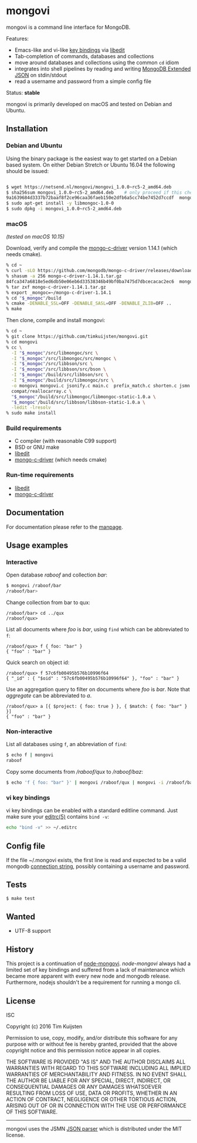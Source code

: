 # mongovi

mongovi is a command line interface for MongoDB.

Features:
* Emacs-like and vi-like [key bindings] via [libedit]
* Tab-completion of commands, databases and collections
* move around databases and collections using the common `cd` idiom
* integrates into shell pipelines by reading and writing [MongoDB Extended JSON]
  on stdin/stdout
* read a username and password from a simple config file

Status: **stable**

mongovi is primarily developed on macOS and tested on Debian and Ubuntu.


## Installation

### Debian and Ubuntu

Using the binary package is the easiest way to get started on a Debian based
system. On either Debian Stretch or Ubuntu 16.04 the following should be issued:

```sh

$ wget https://netsend.nl/mongovi/mongovi_1.0.0~rc5-2_amd64.deb
$ sha256sum mongovi_1.0.0~rc5-2_amd64.deb    # only proceed if this checksum matches
9a1639684d3337b72baaf8f2ce96caa36faeb150e2dfb6a5cc74be7452d7ccdf  mongovi_1.0.0~rc5-2_amd64.deb
$ sudo apt-get install -y libmongoc-1.0-0
$ sudo dpkg -i mongovi_1.0.0~rc5-2_amd64.deb
```


### macOS

*(tested on macOS 10.15)*

Download, verify and compile the [mongo-c-driver] version 1.14.1 (which needs
cmake).

```sh
% cd ~
% curl -sLO https://github.com/mongodb/mongo-c-driver/releases/download/1.14.1/mongo-c-driver-1.14.1.tar.gz
% shasum -a 256 mongo-c-driver-1.14.1.tar.gz
84fca347a6818e5ed6db50e06eb6d33538346b49bf0ba7475d7dbcecacac2ec6  mongo-c-driver-1.14.1.tar.gz
% tar zxf mongo-c-driver-1.14.1.tar.gz
% export _mongoc=~/mongo-c-driver-1.14.1
% cd "$_mongoc"/build
% cmake -DENABLE_SSL=OFF -DENABLE_SASL=OFF -DENABLE_ZLIB=OFF ..
% make
```

Then clone, compile and install mongovi:

```sh
% cd ~
% git clone https://github.com/timkuijsten/mongovi.git
% cd mongovi
% cc \
  -I "$_mongoc"/src/libmongoc/src \
  -I "$_mongoc"/src/libmongoc/src/mongoc \
  -I "$_mongoc"/src/libbson/src \
  -I "$_mongoc"/src/libbson/src/bson \
  -I "$_mongoc"/build/src/libbson/src \
  -I "$_mongoc"/build/src/libmongoc/src \
  -o mongovi mongovi.c jsonify.c main.c  prefix_match.c shorten.c jsmn.c \
  compat/reallocarray.c \
  "$_mongoc"/build/src/libmongoc/libmongoc-static-1.0.a \
  "$_mongoc"/build/src/libbson/libbson-static-1.0.a \
  -ledit -lresolv
% sudo make install
```


### Build requirements

* C compiler (with reasonable C99 support)
* BSD or GNU make
* [libedit]
* [mongo-c-driver] (which needs cmake)


### Run-time requirements

* [libedit]
* [mongo-c-driver]


## Documentation

For documentation please refer to the [manpage].


## Usage examples

### Interactive

Open database *raboof* and collection *bar*:

```sh
$ mongovi /raboof/bar
/raboof/bar> 
```

Change collection from bar to qux:

```
/raboof/bar> cd ../qux
/raboof/qux> 
```

List all documents where *foo* is *bar*, using `find` which can be abbreviated
to `f`:

```
/raboof/qux> f { foo: "bar" }
{ "foo" : "bar" }
```

Quick search on object id:

```
/raboof/qux> f 57c6fb00495b576b10996f64
{ "_id" : { "$oid" : "57c6fb00495b576b10996f64" }, "foo" : "bar" }
```

Use an aggregation query to filter on documents where *foo* is *bar*. Note that
*aggregate* can be abbreviated to *a*.

```
/raboof/qux> a [{ $project: { foo: true } }, { $match: { foo: "bar" } }]
{ "foo" : "bar" }
```

### Non-interactive

List all databases using `f`, an abbreviation of `find`:

```sh
$ echo f | mongovi
raboof
```

Copy some documents from */raboof/qux* to */raboof/baz*:

```sh
$ echo 'f { foo: "bar" }' | mongovi /raboof/qux | mongovi -i /raboof/baz
```

### vi key bindings

vi key bindings can be enabled with a standard editline command. Just make sure
your [editrc(5)] contains `bind -v`:

```sh
echo "bind -v" >> ~/.editrc
```


## Config file

If the file ~/.mongovi exists, the first line is read and expected to be a valid
mongodb [connection string], possibly containing a username and password.


## Tests

```sh
$ make test
```


## Wanted

* UTF-8 support


## History

This project is a continuation of [node-mongovi]. *node-mongovi* always had a
limited set of key bindings and suffered from a lack of maintenance which became
more apparent with every new node and mongodb release. Furthermore, nodejs
shouldn't be a requirement for running a mongo cli.


## License

ISC

Copyright (c) 2016 Tim Kuijsten

Permission to use, copy, modify, and/or distribute this software for any
purpose with or without fee is hereby granted, provided that the above
copyright notice and this permission notice appear in all copies.

THE SOFTWARE IS PROVIDED "AS IS" AND THE AUTHOR DISCLAIMS ALL WARRANTIES
WITH REGARD TO THIS SOFTWARE INCLUDING ALL IMPLIED WARRANTIES OF
MERCHANTABILITY AND FITNESS. IN NO EVENT SHALL THE AUTHOR BE LIABLE FOR
ANY SPECIAL, DIRECT, INDIRECT, OR CONSEQUENTIAL DAMAGES OR ANY DAMAGES
WHATSOEVER RESULTING FROM LOSS OF USE, DATA OR PROFITS, WHETHER IN AN
ACTION OF CONTRACT, NEGLIGENCE OR OTHER TORTIOUS ACTION, ARISING OUT OF
OR IN CONNECTION WITH THE USE OR PERFORMANCE OF THIS SOFTWARE.

---

mongovi uses the JSMN [JSON parser] which is distributed under the MIT license.


[MongoDB Extended JSON]: https://docs.mongodb.com/manual/reference/mongodb-extended-json/
[libedit]: http://cvsweb.netbsd.org/bsdweb.cgi/src/lib/libedit/?sortby=date#dirlist
[mongo-c-driver]: http://mongoc.org/
[Homebrew]: http://brew.sh/
[manpage]: https://netsend.nl/mongovi/mongovi.1.html
[JSON parser]: http://zserge.com/jsmn.html
[editrc(5)]: http://man.openbsd.org/editrc.5
[editline(7)]: http://man.openbsd.org/editline.7
[editline(3)]: http://man.openbsd.org/editline.3
[key bindings]: http://man.openbsd.org/editline.7#Input_character_bindings
[connection string]: https://docs.mongodb.com/manual/reference/connection-string/
[node-mongovi]: https://www.npmjs.com/package/mongovi
